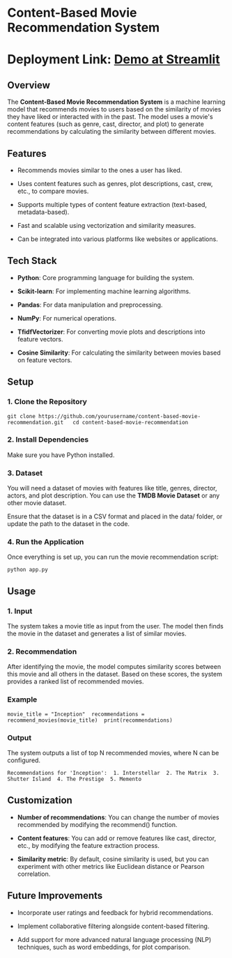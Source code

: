 Content-Based Movie Recommendation System
=========================================

**Deployment Link:** [Demo at Streamlit](https://content-based-movie-recommend.streamlit.app/)
=========================================

Overview
--------

The **Content-Based Movie Recommendation System** is a machine learning model that recommends movies to users based on the similarity of movies they have liked or interacted with in the past. The model uses a movie's content features (such as genre, cast, director, and plot) to generate recommendations by calculating the similarity between different movies.

Features
--------

*   Recommends movies similar to the ones a user has liked.
    
*   Uses content features such as genres, plot descriptions, cast, crew, etc., to compare movies.
    
*   Supports multiple types of content feature extraction (text-based, metadata-based).
    
*   Fast and scalable using vectorization and similarity measures.
    
*   Can be integrated into various platforms like websites or applications.
    

Tech Stack
----------

*   **Python**: Core programming language for building the system.
    
*   **Scikit-learn**: For implementing machine learning algorithms.
    
*   **Pandas**: For data manipulation and preprocessing.
    
*   **NumPy**: For numerical operations.
    
*   **TfidfVectorizer**: For converting movie plots and descriptions into feature vectors.
    
*   **Cosine Similarity**: For calculating the similarity between movies based on feature vectors.
    

Setup
-----

### 1\. Clone the Repository

`git clone https://github.com/yourusername/content-based-movie-recommendation.git  
 cd content-based-movie-recommendation`

### 2\. Install Dependencies

Make sure you have Python installed. 

### 3\. Dataset

You will need a dataset of movies with features like title, genres, director, actors, and plot description. You can use the **TMDB Movie Dataset** or any other movie dataset.

Ensure that the dataset is in a CSV format and placed in the data/ folder, or update the path to the dataset in the code.

### 4\. Run the Application

Once everything is set up, you can run the movie recommendation script:

`python app.py`

Usage
-----

### 1\. Input

The system takes a movie title as input from the user. The model then finds the movie in the dataset and generates a list of similar movies.

### 2\. Recommendation

After identifying the movie, the model computes similarity scores between this movie and all others in the dataset. Based on these scores, the system provides a ranked list of recommended movies.

### Example

`movie_title = "Inception"  recommendations = recommend_movies(movie_title)  print(recommendations)`

### Output

The system outputs a list of top N recommended movies, where N can be configured.

`Recommendations for 'Inception':  1. Interstellar  2. The Matrix  3. Shutter Island  4. The Prestige  5. Memento`

Customization
-------------

*   **Number of recommendations**: You can change the number of movies recommended by modifying the recommend() function.
    
*   **Content features**: You can add or remove features like cast, director, etc., by modifying the feature extraction process.
    
*   **Similarity metric**: By default, cosine similarity is used, but you can experiment with other metrics like Euclidean distance or Pearson correlation.
    

Future Improvements
-------------------

*   Incorporate user ratings and feedback for hybrid recommendations.
    
*   Implement collaborative filtering alongside content-based filtering.
    
*   Add support for more advanced natural language processing (NLP) techniques, such as word embeddings, for plot comparison.
